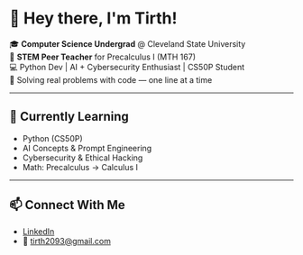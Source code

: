 # 👋 Hey there, I'm Tirth!

🎓 **Computer Science Undergrad** @ Cleveland State University  
🧠 **STEM Peer Teacher** for Precalculus I (MTH 167)  
💻 Python Dev | AI + Cybersecurity Enthusiast | CS50P Student  
🌱 Solving real problems with code — one line at a time

---

## 🚀 Currently Learning
- Python (CS50P)
- AI Concepts & Prompt Engineering
- Cybersecurity & Ethical Hacking
- Math: Precalculus → Calculus I

---

## 📫 Connect With Me
- [LinkedIn](https://www.linkedin.com/in/tirth-patel-949197346/)
- 📧 tirth2093@gmail.com



